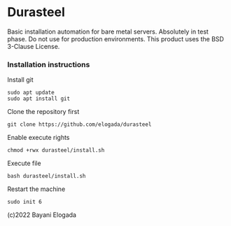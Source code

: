 # Durasteel
Basic installation automation for bare metal servers. Absolutely in test phase. Do not use for production environments. This product uses the BSD 3-Clause License.  

### Installation instructions
Install git
```
sudo apt update
sudo apt install git
```

Clone the repository first  
```
git clone https://github.com/elogada/durasteel
```

Enable execute rights  
```
chmod +rwx durasteel/install.sh
```  

Execute file
```
bash durasteel/install.sh
```  

Restart the machine
```
sudo init 6
```

(c)2022 Bayani Elogada
